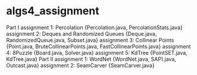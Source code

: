 # algs4_assignment
Part I
assignment 1: Percolation {Percolation.java, PercolationStats.java}
assignment 2: Deques and Randomized Queues {Deque.java, RandomizedQueue.java, Subset.java}
assignment 3: Collinear Points {Point.java, BruteCollinearPoints.java, FastCollinearPoints.java}
assignment 4: 8Puzzle {Board.java, Solver.java}
assignment 5: KdTree {PointSET.java, KdTree.java}
Part II
assignment 1: WordNet {WordNet.java, SAP).java, Outcast.java}
assignment 2: SeamCarver {SeamCarver.java}
